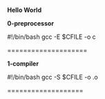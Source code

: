 **Hello World**

**0-preprocessor**

#!/bin/bash
gcc -E $CFILE -o c

====================

**1-compiler**

#!/bin/bash
gcc -S $CFILE -o .o

===================
